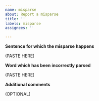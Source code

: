 ```yaml
---
name: misparse
about: Report a misparse
title: ''
labels: misparse
assignees: ''

---
```


**Sentence for which the misparse happens**

(PASTE HERE)

**Word which has been incorrectly parsed**

(PASTE HERE)

**Additional comments**

(OPTIONAL)
